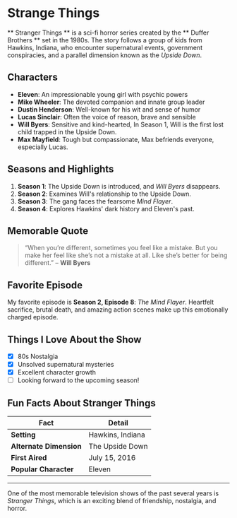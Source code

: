 # Strange Things

** Stranger Things ** is a sci-fi horror series created by the ** Duffer Brothers ** set in the 1980s. The story follows a group of kids from Hawkins, Indiana, who encounter supernatural events, government conspiracies, and a parallel dimension known as the *Upside Down*.

## Characters
- **Eleven**: An impressionable young girl with psychic powers
- **Mike Wheeler**: The devoted companion and innate group leader
- **Dustin Henderson**: Well-known for his wit and sense of humor
- **Lucas Sinclair**: Often the voice of reason, brave and sensible
- **Will Byers**: Sensitive and kind-hearted, In Season 1, Will is the first lost child trapped in the Upside Down.
- **Max Mayfield**: Tough but compassionate, Max befriends everyone, especially Lucas.

## Seasons and Highlights
1. **Season 1**: The Upside Down is introduced, and *Will Byers* disappears.
2. **Season 2**: Examines Will's relationship to the Upside Down.
3. **Season 3**: The gang faces the fearsome *Mind Flayer*.
4. **Season 4**: Explores Hawkins' dark history and Eleven's past.

## Memorable Quote
> “When you’re different, sometimes you feel like a mistake. But you make her feel like she’s not a mistake at all. Like she’s better for being different.” – **Will Byers**

## Favorite Episode
My favorite episode is **Season 2, Episode 8**: *The Mind Flayer*. Heartfelt sacrifice, brutal death, and amazing action scenes make up this emotionally charged episode.

## Things I Love About the Show
- [x] 80s Nostalgia
- [x] Unsolved supernatural mysteries
- [x] Excellent character growth
- [ ] Looking forward to the upcoming season!

## Fun Facts About Stranger Things
| Fact                     | Detail                          |
|--------------------------|---------------------------------|
| **Setting**              | Hawkins, Indiana                |
| **Alternate Dimension**  | The Upside Down                 |
| **First Aired**          | July 15, 2016                   |
| **Popular Character**    | Eleven                          |

---
One of the most memorable television shows of the past several years is *Stranger Things*, which is an exciting blend of friendship, nostalgia, and horror.






